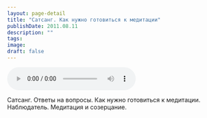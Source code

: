 ```yaml
---
layout: page-detail
title: "Сатсанг. Как нужно готовиться к медитации"
publishDate: 2011.08.11
description: ""
tags:
image:
draft: false
---
```


<audio title="2011.08.11 - Сатсанг. Как нужно готовиться к медитации.mp3" src="https://filer-api.advayta.org/v1.0/public/files/72933" controls=""></audio>

 Сатсанг. Ответы на вопросы. Как нужно готовиться к медитации.  
 Наблюдатель. Медитация и созерцание.  

  
